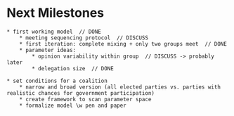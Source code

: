 # Next Milestones

    * first working model  // DONE
        * meeting sequencing protocol  // DISCUSS
        * first iteration: complete mixing + only two groups meet  // DONE
        * parameter ideas:
            * opinion variability within group  // DISCUSS -> probably later
            * delegation size  // DONE

    * set conditions for a coalition
        * narrow and broad version (all elected parties vs. parties with realistic chances for government participation)
        * create framework to scan parameter space
        * formalize model \w pen and paper
